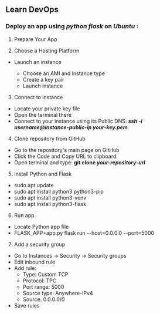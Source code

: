 ## Learn DevOps 

### **Deploy** an app using _python flask_ on _Ubuntu_ :

1. Prepare Your App

2. Choose a Hosting Platform

- Launch an instance 

    - Choose an AMI and Instance type
    - Create a key pair
    - Launch instance   
  
3. Connect to instance

* Locate your private key file
* Open the terminal there
* Connect to your instance using its Public DNS: **_ssh -i username@instance-public-ip your-key.pem_**  

4. Clone repository from GitHub

* Go to the repository's main page on GitHub
* Click the Code and Copy URL to clipboard
* Open terminal and type: **git clone _your-repository-url_**

5. Install Python and Flask

* sudo apt update 
* sudo apt install python3 python3-pip 
* sudo apt install python3-venv
* sudo apt install python3-flask

6. Run app

* Locate Python app file
* FLASK_APP=app.py flask run --host=0.0.0.0 --port=5000 

7. Add a security group 

* Go to Instances -> Security -> Security groups 
* Edit inbound rule
* Add rule: 
    * Type: Custom TCP
    * Protocol: TPC
    * Port range: 5000
    * Source type: Anywhere-IPv4
    * Source: 0.0.0.0/0
* Save rules
